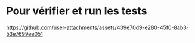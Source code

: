 # Pour vérifier et run les tests 

https://github.com/user-attachments/assets/439e70d9-e280-45f0-8ab3-53e7699ee051

